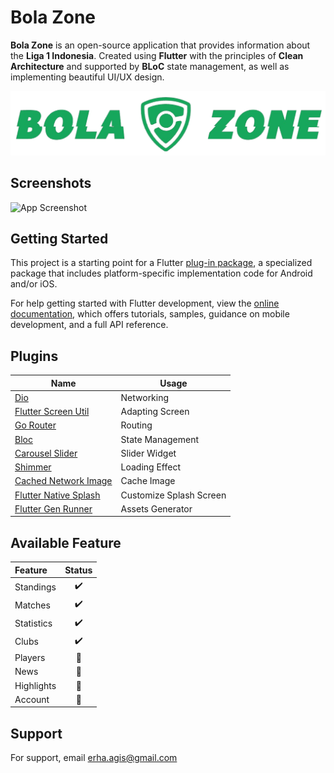 
# Bola Zone

**Bola Zone** is an open-source application that provides information about the **Liga 1 Indonesia**. Created using **Flutter** with the principles of **Clean Architecture** and supported by **BLoC** state management, as well as implementing beautiful UI/UX design.


![Logo](https://github.com/agisrh/Flutter-Bola-Zone/blob/master/assets/images/bola_zone.png?raw=true)


## Screenshots

![App Screenshot](https://github.com/agisrh/Flutter-Bola-Zone/blob/master/screenshoots/screenshoots.png?raw=true)


## Getting Started

This project is a starting point for a Flutter
[plug-in package](https://flutter.dev/developing-packages/),
a specialized package that includes platform-specific implementation code for
Android and/or iOS.

For help getting started with Flutter development, view the
[online documentation](https://flutter.dev/docs), which offers tutorials,
samples, guidance on mobile development, and a full API reference.

## Plugins

| Name             | Usage                                                                |
| ----------------- | ------------------------------------------------------------------ |
| [Dio](https://pub.dev/packages/dio) | Networking |
| [Flutter Screen Util](https://pub.dev/packages/flutter_screenutil) | Adapting Screen |
| [Go Router](https://pub.dev/packages/go_router) | Routing |
| [Bloc](https://pub.dev/packages/bloc) | State Management |
| [Carousel Slider](https://pub.dev/packages/carousel_slider) | Slider Widget |
| [Shimmer](https://pub.dev/packages/shimmer) | Loading Effect |
| [Cached Network Image](https://pub.dev/packages/cached_network_image) | Cache Image |
| [Flutter Native Splash](https://pub.dev/packages/flutter_native_splash) | Customize Splash Screen |
| [Flutter Gen Runner](https://pub.dev/packages/flutter_gen_runner) | Assets Generator |

## Available Feature
| Feature                | Status|
| :---                   | :---: |
| Standings              |   ✔️   |
| Matches                |   ✔️   |
| Statistics             |   ✔️   |
| Clubs                  |   ✔️   |
| Players                |   🚧  |
| News                   |   🚧  |
| Highlights             |   🚧  |
| Account                |   🚧  |

## Support

For support, email erha.agis@gmail.com

